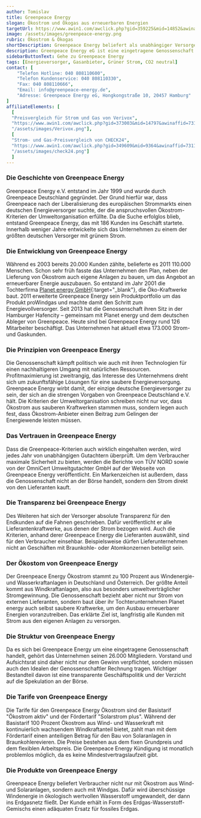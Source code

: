 ```yaml
---
author: Tomislav
title: Greenpeace Energy
slogan: Ökostrom und Ökogas aus erneuerbaren Energien
targetUrl: https://www.awin1.com/awclick.php?gid=359225&mid=14852&awinaffid=731132&linkid=2355126&clickref=
image: /assets/images/greenpeace-energy.png
rubric: Ökostrom & Ökogas
shortDescription: Greenpeace Energy beliefert als unabhängiger Versorger seine Kunden deutschlandweit mit Ökostom und Ökogas aus 100 Prozent erneuerbaren Energien.
description: Greenpeace Energy eG ist eine eingetragene Genossenschaft und ein deutscher Energieversorger. Unter anderem ist es die erklärte Vision der unabhängigen Genossenschaft, bundesweit allen Bürgern möglichst umweltfreundlich gewonnene Energie bereitzustellen. Beim Strom von Greenpeace Energy handelt es sich zu 100 Prozent um Ökostrom aus erneuerbaren Energiequellen.
sidebarButtonText: Gehe zu Greenpeace Energy
tags: [Energieversorger, Gasanbieter, Grüner Strom, CO2 neutral]
contact: [
    "Telefon Hotline: 040 808110600",
    "Telefon Kundenservice: 040 808110330",
    "Fax: 040 808110666",
    "Email: info@greenpeace-energy.de",
    "Adresse: Greenpeace Energy eG, Hongkongstraße 10, 20457 Hamburg"
]
affiliateElements: [
  [
  "Preisvergleich für Strom und Gas von Verivox", 
  "https://www.awin1.com/awclick.php?gid=373003&mid=14797&awinaffid=731132&linkid=2482504&clickref=", 
  "/assets/images/Verivox.png"],
  [
  "Strom- und Gas-Preisvergleich von CHECK24", 
  "https://www.awin1.com/awclick.php?gid=349609&mid=9364&awinaffid=731132&linkid=2275212&clickref=", 
  "/assets/images/check24.png"]
  ]
---
```


### Die Geschichte von Greenpeace Energy

Greenpeace Energy e.V. entstand im Jahr 1999 und wurde durch Greenpeace Deutschland gegründet. Der Grund hierfür war, dass Greenpeace nach der Liberalisierung des europäischen Strommarkts einen deutschen Energieversorger suchte, der die anspruchsvollen Ökostrom-Kriterien der Umweltorganisation erfüllte. Da die Suche erfolglos blieb, entstand Greenpeace Energy, das mit 186 Kunden ins Geschäft startete. Innerhalb weniger Jahre entwickelte sich das Unternehmen zu einem der größten deutschen Versorger mit grünem Strom.

### Die Entwicklung von Greenpeace Energy

Während es 2003 bereits 20.000 Kunden zählte, belieferte es 2011 110.000 Menschen. Schon sehr früh fasste das Unternehmen den Plan, neben der Lieferung von Ökostrom auch eigene Anlagen zu bauen, um das Angebot an erneuerbarer Energie auszubauen. So entstand im Jahr 2001 die Tochterfirma [Planet energy GmbH](https://www.planet-energy.de/unternehmen/ueber-uns.html){:target="_blank"}, die Öko-Kraftwerke baut. 2011 erweiterte Greenpeace Energy sein Produktportfolio um das Produkt proWindgas und machte damit den Schritt zum Energievollversorger. Seit 2013 hat die Genossenschaft ihren Sitz in der Hamburger Hafencity – gemeinsam mit Planet energy und dem deutschen Ableger von Greenpeace. Heute sind bei Greenpeace Energy rund 126 Mitarbeiter beschäftigt. Das Unternehmen hat aktuell etwa 173.000 Strom- und Gaskunden.

### Die Prinzipien von Greenpeace Energy

Die Genossenschaft kämpft politisch wie auch mit ihren Technologien für einen nachhaltigeren Umgang mit natürlichen Ressourcen. Profitmaximierung ist zweitrangig, das Interesse des Unternehmens dreht sich um zukunftsfähige Lösungen für eine saubere Energieversorgung. Greenpeace Energy wirbt damit, der einzige deutsche Energieversorger zu sein, der sich an die strengen Vorgaben von Greenpeace Deutschland e.V. hält. Die Kriterien der Umweltorganisation schreiben nicht nur vor, dass Ökostrom aus sauberen Kraftwerken stammen muss, sondern legen auch fest, dass Ökostrom-Anbieter einen Beitrag zum Gelingen der Energiewende leisten müssen. 

### Das Vertrauen in Greenpeace Energy

Dass die Greenpeace-Kriterien auch wirklich eingehalten werden, wird jedes Jahr von unabhängigen Gutachtern überprüft. Um dem Verbraucher maximale Sicherheit zu bieten, werden die Berichte von TÜV NORD sowie von der OmniCert Umweltgutachter GmbH auf der Webseite von Greenpeace Energy veröffentlicht. Ein Markenzeichen ist außerdem, dass die Genossenschaft nicht an der Börse handelt, sondern den Strom direkt von den Lieferanten kauft. 

### Die Transparenz bei Greenpeace Energy

Des Weiteren hat sich der Versorger absolute Transparenz für den Endkunden auf die Fahnen geschrieben. Dafür veröffentlicht er alle Lieferantenkraftwerke, aus denen der Strom bezogen wird. Auch die Kriterien, anhand derer Greenpeace Energy die Lieferanten auswählt, sind für den Verbraucher einsehbar. Beispielsweise dürfen Lieferunternehmen nicht an Geschäften mit Braunkohle- oder Atomkonzernen beteiligt sein. 

### Der Ökostom von Greenpeace Energy

Der Greenpeace Energy Ökostrom stammt zu 100 Prozent aus Windenergie- und Wasserkraftanlagen in Deutschland und Österreich. Der größte Anteil kommt aus Windkraftanlagen, also aus besonders umweltverträglicher Stromgewinnung. Die Genossenschaft bezieht aber nicht nur Strom von externen Lieferanten, sondern baut über ihr Tochterunternehmen Planet energy auch selbst saubere Kraftwerke, um den Ausbau erneuerbarer Energien voranzutreiben. Das erklärte Ziel ist, langfristig alle Kunden mit Strom aus den eigenen Anlagen zu versorgen. 

### Die Struktur von Greenpeace Energy

Da es sich bei Greenpeace Energy um eine eingetragene Genossenschaft handelt, gehört das Unternehmen seinen 26.000 Mitgliedern. Vorstand und Aufsichtsrat sind daher nicht nur dem Gewinn verpflichtet, sondern müssen auch den Idealen der Genossenschaftler Rechnung tragen. Wichtiger Bestandteil davon ist eine transparente Geschäftspolitik und der Verzicht auf die Spekulation an der Börse.

### Die Tarife von Greenpeace Energy

Die Tarife für den Greenpeace Energy Ökostrom sind der Basistarif "Ökostrom aktiv" und der Fördertarif "Solarstrom plus". Während der Basistarif 100 Prozent Ökostrom aus Wind- und Wasserkraft mit kontinuierlich wachsendem Windkraftanteil bietet, zahlt man mit dem Fördertarif einen anteiligen Betrag für den Bau von Solaranlagen in Braunkohlerevieren. Die Preise bestehen aus dem fixen Grundpreis und dem flexiblen Arbeitspreis. Die Greenpeace Energy Kündigung ist monatlich problemlos möglich, da es keine Mindestvertragslaufzeit gibt.

### Die Produkte von Greenpeace Energy
Greenpeace Energy beliefert Verbraucher nicht nur mit Ökostrom aus Wind- und Solaranlagen, sondern auch mit Windgas. Dafür wird überschüssige Windenergie in ökologisch wertvollen Wasserstoff umgewandelt, der dann ins Erdgasnetz fließt. Der Kunde erhält in Form des Erdgas-Wasserstoff-Gemischs einen adäquaten Ersatz für fossiles Erdgas.

